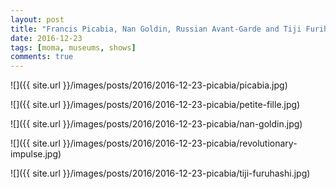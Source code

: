 ```yaml
---
layout: post
title: "Francis Picabia, Nan Goldin, Russian Avant-Garde and Tiji Furihashi @ MOMA"
date: 2016-12-23
tags: [moma, museums, shows]
comments: true
---
```

![]({{ site.url }}/images/posts/2016/2016-12-23-picabia/picabia.jpg)

![]({{ site.url }}/images/posts/2016/2016-12-23-picabia/petite-fille.jpg)

![]({{ site.url }}/images/posts/2016/2016-12-23-picabia/nan-goldin.jpg)

![]({{ site.url }}/images/posts/2016/2016-12-23-picabia/revolutionary-impulse.jpg)

![]({{ site.url }}/images/posts/2016/2016-12-23-picabia/tiji-furuhashi.jpg)
